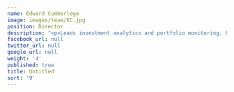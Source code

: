 ```yaml
---
name: Edward Cumberlege
image: images/team/EC.jpg
position: Director
description: "<p>Leads investment analytics and portfolio monitoring. Previously, Ed was seconded to Grassland Finance, a portfolio company in Beijing, and Arbor Ventures, where he focused on financial technology investments across the Asia Pacific region.</p><p>Ed received a BSc in Mathematics from Edinburgh University, graduating with first class honours, and spent a year at Hong Kong University.</p>"
facebook_url: null
twitter_url: null
google_url: null
weight: '4'
published: true
title: Untitled
sort: '9'
---
```

